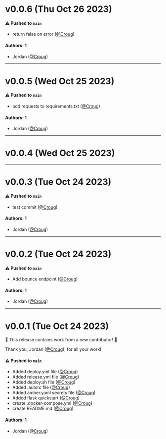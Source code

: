 # v0.0.6 (Thu Oct 26 2023)

#### ⚠️ Pushed to `main`

- return false on error ([@Croug](https://github.com/Croug))

#### Authors: 1

- Jordan ([@Croug](https://github.com/Croug))

---

# v0.0.5 (Wed Oct 25 2023)

#### ⚠️ Pushed to `main`

- add requests to requirements.txt ([@Croug](https://github.com/Croug))

#### Authors: 1

- Jordan ([@Croug](https://github.com/Croug))

---

# v0.0.4 (Wed Oct 25 2023)



---

# v0.0.3 (Tue Oct 24 2023)

#### ⚠️ Pushed to `main`

- test commit ([@Croug](https://github.com/Croug))

#### Authors: 1

- Jordan ([@Croug](https://github.com/Croug))

---

# v0.0.2 (Tue Oct 24 2023)

#### ⚠️ Pushed to `main`

- Add bounce endpoint ([@Croug](https://github.com/Croug))

#### Authors: 1

- Jordan ([@Croug](https://github.com/Croug))

---

# v0.0.1 (Tue Oct 24 2023)

:tada: This release contains work from a new contributor! :tada:

Thank you, Jordan ([@Croug](https://github.com/Croug)), for all your work!

#### ⚠️ Pushed to `main`

- Added deploy.yml file ([@Croug](https://github.com/Croug))
- Added release.yml file ([@Croug](https://github.com/Croug))
- Added deploy.sh file ([@Croug](https://github.com/Croug))
- Added .autorc file ([@Croug](https://github.com/Croug))
- Added amber.yaml secrets file ([@Croug](https://github.com/Croug))
- Added flask quickstart ([@Croug](https://github.com/Croug))
- create .docker-compose.yml ([@Croug](https://github.com/Croug))
- create README.md ([@Croug](https://github.com/Croug))

#### Authors: 1

- Jordan ([@Croug](https://github.com/Croug))
